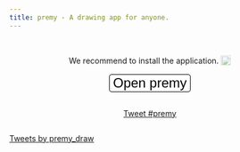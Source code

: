 ```yaml
---
title: premy - A drawing app for anyone.
---
```


<script type="module">
  import "https://cdn.jsdelivr.net/npm/premy@8.14.3";
</script>

<style>
  .intro {
    transform: unset;
  }

  .navbar-fixed-bottom, .navbar-fixed-top {
    position: absolute;
  }

  #action-container {
    display: flex;
    align-items: center;
    flex-direction: column;
    gap: 16px;
  }

  #open-premy-button {
    -webkit-appearance: none;
    -moz-appearance: none;
    appearance: none;
    background-color: #ffffff;
    border: 1px solid #000000;
    border-radius: 4px;
    font-size: x-large;
  }
</style>

&nbsp;

<div id="action-container">
  <span>We recommend to install the application.
    <a
      href="https://helpfeel.com/hata6502/premy%20%E3%82%92%E3%82%A4%E3%83%B3%E3%82%B9%E3%83%88%E3%83%BC%E3%83%AB%E3%81%99%E3%82%8B-61818b0489e586002278f64c"
      rel="noopener"
      target="_blank"
      style="text-decoration: none; "
    >
      <img
        src="https://i.gyazo.com/8737dd05a68d04d808dfdb81c6783be1.png"
        style="opacity: 0.5; vertical-align: text-bottom; width: 18px; "
      />
    </a>
  </span>
  <button id="open-premy-button">Open premy</button>

<a
  href="https://twitter.com/intent/tweet?button_hashtag=premy&ref_src=twsrc%5Etfw"
  class="twitter-hashtag-button"
  data-show-count="false">
Tweet #premy
</a>

</div>

<a
  class="twitter-timeline"
  data-theme="light"
  href="https://twitter.com/premy_draw?ref_src=twsrc%5Etfw">
Tweets by premy_draw
</a>

<premy-dialog id="dialog"></premy-dialog>

<script async src="https://platform.twitter.com/widgets.js" charset="utf-8"></script>

<script type="module">
  if ("serviceWorker" in navigator) {
    await navigator.serviceWorker.register("./serviceWorker.js");
  }
</script>

<script type="module">
  const dialog = document.querySelector("#dialog");
  const openPremyButton = document.querySelector("#open-premy-button");

  dialog.addEventListener("premyClose",
    (event) => dialog.removeAttribute("open")
  );

  dialog.addEventListener("premyHistoryChange", (event) =>
    localStorage.setItem(
      "premy-image",
      event.detail.history[event.detail.historyIndex]
    )
  );

  openPremyButton.addEventListener("click",
    (event) => {
      const image = localStorage.getItem("premy-image");

      if (image) {
        dialog.setAttribute("src", image);
      } else {
        dialog.removeAttribute("src");
      }

      dialog.setAttribute("open", "");
    }
  );
</script>
